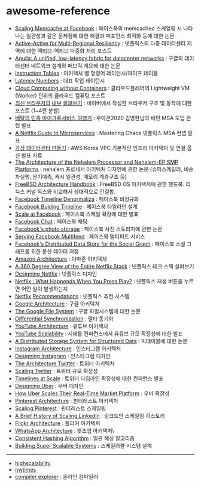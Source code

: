 # awesome-reference

* [Scaling Memcache at Facebook](https://www.usenix.org/system/files/conference/nsdi13/nsdi13-final170_update.pdf) : 페이스북의 memcached 스케일링 시 나타나는 일관성과 같은 문제점에 대한 해결과 퍼포먼스 최적화 등에 대한 논문
* [Active-Active for Multi-Regional Resiliency](https://netflixtechblog.com/active-active-for-multi-regional-resiliency-c47719f6685b) : 넷플릭스의 다중 데이터센터 지역에 대한 액티브-액티브 다중화 처리 포스트
* [Aquila: A unified, low-latency fabric for datacenter networks](https://www.usenix.org/system/files/nsdi22-paper-gibson.pdf) : 구글의 데이터센터 네트워크 설계와 패브릭 개요에 대한 논문
* [Instruction Tables](https://www.agner.org/optimize/instruction_tables.pdf) : 아키텍처 별 명령어 레이턴시/파이프 테이블
* [Latency Numbers](https://i.imgur.com/k0t1e.png) : 대표 작업 레이턴시
* [Cloud Computing without Containers](https://blog.cloudflare.com/cloud-computing-without-containers/) : 클라우드플레어의 Lightweight VM (Worker) 단위의 클라우드 컴퓨팅 포스트
* [최신](https://d2.naver.com/helloworld/2922312) [브라우저의](https://d2.naver.com/helloworld/9274593) [내부](https://d2.naver.com/helloworld/5237120) [살펴보기](https://d2.naver.com/helloworld/6204533) : 네이버에서 작성한 브라우저 구조 및 동작에 대한 포스트 (1~4편 분할)
* [배달의 민족 마이크로서비스 여행기](https://youtu.be/BnS6343GTkY) : 우아콘2020 김영한님의 배민 MSA 도입 관련 발표
* [A Netflix Guide to Microservices](https://youtu.be/CZ3wIuvmHeM) : Mastering Chaos 넷플릭스 MSA 컨셉 발표
* [가상 데이터센터 만들기](https://youtu.be/R1UWYQYTPKo) : AWS Korea VPC 기본적인 인프라 아키텍처 및 연결 옵션 발표 자료
* [The Architecture of the Nehalem Processor and Nehalem-EP SMP Platforms](https://web.archive.org/web/20140811023120/http://sc.tamu.edu/systems/eos/nehalem.pdf) : nehalem 프로세서 아키텍처 디자인에 관한 논문 (슈퍼스케일러, 비순차실행, 분기예측, 캐시 일관성, 메모리 계층구조 등)
* [FreeBSD Architecture Handbook](https://docs.freebsd.org/en/books/arch-handbook/) : FreeBSD OS 아키텍처에 관한 핸드북. 리눅스 커널 독스와 비교해서 상대적으로 간결함.
* [Facebook Timeline Denormaliza](http://highscalability.com/blog/2012/1/23/facebook-timeline-brought-to-you-by-the-power-of-denormaliza.html) : 페이스북 비정규화
* [Facebook Bulding Timeline](https://www.facebook.com/notes/10158791565662200/) : 페이스북 타임라인 설계
* [Scale at Facebook](https://www.infoq.com/presentations/Scale-at-Facebook/) : 페이스북 스케일 확장에 대한 발표
* [Facebook Chat](https://www.facebook.com/notes/10158772733762200/?id=9445547199&index=0) : 페이스북 채팅
* [Facebook's photo storage](https://www.usenix.org/legacy/event/osdi10/tech/full_papers/Beaver.pdf) : 페이스북 사진 스토리지에 관한 논문
* [Serving Facebook Multifeed](https://engineering.fb.com/2015/03/10/production-engineering/serving-facebook-multifeed-efficiency-performance-gains-through-redesign/) : 페이스북 멀티피드 서비스
* [Facebook's Distributed Data Store for the Social Graph](https://cs.uwaterloo.ca/~brecht/courses/854-Emerging-2014/readings/data-store/tao-facebook-distributed-datastore-atc-2013.pdf) : 페이스북 소셜 그래프를 위한 분산 데이터 저장
* [Amazon Architecture](http://highscalability.com/amazon-architecture) : 아마존 아키텍처
* [A 360 Degree View of the Entire Netflix Stack](http://highscalability.com/blog/2015/11/9/a-360-degree-view-of-the-entire-netflix-stack.html) : 넷플릭스 테크 스택 살펴보기
* [Designing Netflix](http://highscalability.com/blog/2021/12/13/designing-netflix.html) : 넷플릭스 디자인
* [Netflix : What Happends When You Press Play?](http://highscalability.com/blog/2017/12/11/netflix-what-happens-when-you-press-play.html) : 넷플릭스 재생 버튼을 누르면 어떤 일이 발생하는지
* [Netflix](https://netflixtechblog.com/netflix-recommendations-beyond-the-5-stars-part-1-55838468f429) [Recommendations](https://netflixtechblog.com/netflix-recommendations-beyond-the-5-stars-part-2-d9b96aa399f5) : 넷플릭스 추천 시스템
* [Google Architecture](http://highscalability.com/google-architecture) : 구글 아키텍처
* [The Google File System](http://static.googleusercontent.com/media/research.google.com/zh-CN/us/archive/gfs-sosp2003.pdf) : 구글 파일시스템에 대한 논문
* [Differential Synchronization](https://neil.fraser.name/writing/sync/) : 델타 동기화
* [YouTube Architecture](http://highscalability.com/youtube-architecture) : 유튜브 아키텍처
* [YouTube Scalability](https://youtu.be/w5WVu624fY8) : 시애틀 컨퍼런스에서 유튜브 규모 확장성에 대한 발표
* [A Distributed Storage System for Structured Data](https://static.googleusercontent.com/media/research.google.com/en//archive/bigtable-osdi06.pdf) : 빅테이블에 대한 논문
* [Instagram Architecture](http://highscalability.com/blog/2011/12/6/instagram-architecture-14-million-users-terabytes-of-photos.html) : 인스타그램 아키텍처
* [Designing Instagram](http://highscalability.com/blog/2022/1/11/designing-instagram.html) : 인스타그램 디자인
* [The Architecture Twitter](http://highscalability.com/blog/2013/7/8/the-architecture-twitter-uses-to-deal-with-150m-active-users.html) : 트위터 아키텍처
* [Scaling Twitter](http://highscalability.com/scaling-twitter-making-twitter-10000-percent-faster) : 트위터 규모 확장성
* [Timelines at Scale](https://www.infoq.com/presentations/Twitter-Timeline-Scalability/) : 트위터 타임라인 확장성에 대한 컨퍼런스 발표
* [Designing Uber](http://highscalability.com/blog/2022/1/25/designing-uber.html) : 우버 디자인
* [How Uber Scales Their Real-Time Market Platform](http://highscalability.com/blog/2015/9/14/how-uber-scales-their-real-time-market-platform.html) : 우버 확장성
* [Pinterest Architecture](http://highscalability.com/blog/2012/5/21/pinterest-architecture-update-18-million-visitors-10x-growth.html) : 핀터레스트 아키텍처
* [Scaling Pinterest](http://highscalability.com/blog/2013/4/15/scaling-pinterest-from-0-to-10s-of-billions-of-page-views-a.html) : 핀터레스트 스케일링
* [A Brief History of Scaling LinkedIn](https://engineering.linkedin.com/architecture/brief-history-scaling-linkedin) : 링크드인 스케일링 히스토리
* [Flickr Architecture](http://highscalability.com/flickr-architecture) : 플리커 아키텍처
* [WhatsApp Architecture](http://highscalability.com/blog/2014/2/26/the-whatsapp-architecture-facebook-bought-for-19-billion.html) : 왓츠앱 아키텍처\
* [Consistent Hashing Algorithm](http://highscalability.com/blog/2023/2/22/consistent-hashing-algorithm.html) : 일관 해싱 알고리즘
* [Building Super Scalable Systems](http://highscalability.com/blog/2009/12/16/building-super-scalable-systems-blade-runner-meets-autonomic.html) : 스케일러블 시스템 설계

---

* [highscalability](http://highscalability.com/)
* [nwtimes](https://nwktimes.blogspot.com/)
* [compiler explorer](https://godbolt.org/) : 온라인 컴파일러
